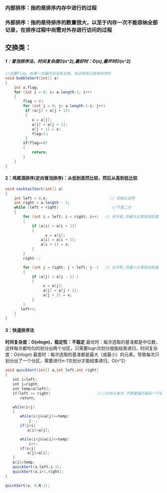 ### 内部排序：指的是排序内存中进行的过程

### 外部排序：指的是待排序的数量很大，以至于内存一次不能容纳全部记录，在排序过程中尚需对外存进行访问的过程

## 交换类：

##### 1：冒泡排序法，时间复杂度O(n^2),最好时：O(n),最坏时O(n^2)

```java
//设置flag，如果一次遍历完没有交换，则证明其已是有序序列
void bubbleSort(int[] a)
{
	int x,flag;
	for (int i = 0; i< a.length-1; i++)
	{
	    flag = 0；
	    for (int j = 0; j< a.length-1-i; j++)
		 if (a[j] > a[j + 1])
		 {
			x = a[j];
			a[j] = a[j + 1];
			a[j + 1] = x;
			flag=1；
		 }
		if(flag==0)
		{
			return;
		}
	}
}
```



#### 2：鸡尾酒排序(定向冒泡排序)：从低到高然比较，然后从高到低比较

```java
void cocktailSort(int[] a)
{
    int left = 0,x;                            // 初始化边界
    int right = a.length - 1;
    while (left < right) 						//不是二分
    {
        for (int i = left; i < right; i++)   // 前半轮,将最大元素放到后面
        {
            if (a[i] > a[i + 1])
            {
                  x = a[i];
	 			a[i] = a[i + 1];
				a[i + 1] = x;
            }
        }
        right--;

        for (int j = right; j > left; j--)   // 后半轮,将最小元素放到前面
        {
            if (a[j] < a[j - 1] )
        	{
            	 x = a[j];
            	 a[j] = a[j + 1];
    		     a[j + 1] = x;
        	}
        }
       left++;
	}
}
```



#### 3：快速排序法

**时间复杂度：O(nlogn)，稳定性：不稳定**
最优时：每次选取的基准都是中位数，这样每次都均匀的划分出两个分区，只需要logn次划分就能结束递归，时间复杂度：O(nlogn)
最差时：每次选取的基准都是最大（或最小）的元素，导致每次只划分出了一个分区，需要进行n-1次划分才能结束递归，O(n^2）

```java
void quickSort(int[] a,int left,int right)
{
　　int i=left;
　　int j=right;
　　int temp=a[left];
　　if(left >= right)						//二分终止条件,不需要遍历最后一个值
　　　　return;

　　while(i<j)
　　{
　　　　while(i<j&&a[j]>=temp) 
　　　　    j--;
　　　　if(j>i)
　　　　　　a[i]=a[j];

　　　　while(i<j&&a[i]<=temp)
　　　　    i++;
　　　　if(i<j)
　　　　　　a[j]=a[i];
　　}
　　a[i]=temp;
　　quickSort(a,left,i-1);
　　quickSort(a,i+1,right);
}
	
quickSort(a, 0,N-1);
```










